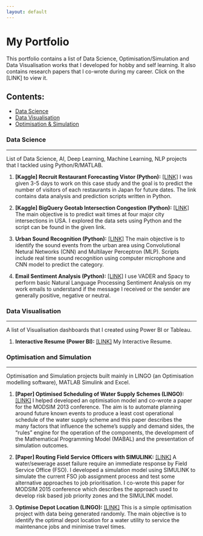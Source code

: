 ```yaml
---
layout: default
---
```


# My Portfolio
This portfolio contains a list of Data Science, Optimisation/Simulation and Data Visualisation works that I developed for hobby and self learning. It also contains research papers that I co-wrote during my career. Click on the [LINK] to view it.

## Contents: 
- [Data Science](#data-science)
- [Data Visualisation](#data-visualisation)
- [Optimisation & Simulation](#optimisation-and-simulation)


### Data Science
* * *
List of Data Science, AI, Deep Learning, Machine Learning, NLP projects that I tackled using Python/R/MATLAB. 

  1. **[Kaggle] Recruit Restaurant Forecasting Vistor (Python):**  [[LINK]](https://github.com/yvien226/Useful-Python-Scripts/tree/master/Kaggle/Recruit%20Restaurant%20Visitor%20Forecasting) I was given 3-5 days to work on this case study and the goal is to predict the number of visitors of each restaurants in Japan for future dates. The link contains data analysis and prediction scripts written in Python.

  2. **[Kaggle] BigQuery Geotab Intersection Congestion (Python):** [[LINK]](https://github.com/yvien226/Useful-Python-Scripts/tree/master/Kaggle/BigQuery%20Geotab%20Intersection%20Congestion) The main objective is to predict wait times at four major city intersections in USA. I explored the data sets using Python and the script can be found in the given link.
  
  3. **Urban Sound Recognition (Python):** [[LINK]](https://github.com/yvien226/Useful-Python-Scripts/tree/master/Deep%20Learning/Urban%20Sound%20Recognition) The main objective is to identify the sound events from the urban area using Convolutional Netural Networks (CNN) and Multilayer Perceptron (MLP). Scripts include real time sound recognition using computer microphone and CNN model to predict the category.
  
  4. **Email Sentiment Analysis (Python):** [[LINK]](https://github.com/yvien226/Useful-Python-Scripts/tree/master/NLP/Email%20Sentiment%20Analysis) I use VADER and Spacy to perform basic Natural Language Processing Sentiment Analysis on my work emails to understand if the message I received or the sender are generally positive, negative or neutral.

### Data Visualisation
* * *
A list of Visualisation dashboards that I created using Power BI or Tableau. 

  1. **Interactive Resume (Power BI):**  [[LINK]](https://bit.ly/yeevienresume2) My Interactive Resume.


### Optimisation and Simulation
* * *
Optimisation and Simulation projects built mainly in LINGO (an Optimisation modelling software), MATLAB Simulink and Excel.

  1. **[Paper] Optimised Scheduling of Water Supply Schemes (LINGO):** [[LINK]](https://www.mssanz.org.au/modsim2013/L4/ng.pdf) I helped developed an optimisation model and co-wrote a paper for the MODSIM 2013 conference. The aim is to automate planning around future known events to produce a least cost operational schedule of the water supply scheme and this paper describes the many factors that influence the scheme’s supply and demand sides, the “rules” engine for the operation of the components, the development of the Mathematical Programming Model (MABAL) and the presentation of simulation outcomes.
  
  2. **[Paper] Routing Field Service Officers with SIMULINK:** [[LINK]](https://www.mssanz.org.au/modsim2015/J4/ng.pdf) A water/sewerage asset failure require an immediate response by Field Service Office (FSO). I developed a simulation model using SIMULINK to simulate the current FSO job assignment process and test some alternative approaches to job prioritisation. I co-wrote this paper for MODSIM 2015 conference which describes the approach used to develop risk based job priority zones and the SIMULINK model.
  
  3. **Optimise Depot Location (LINGO):** [[LINK]](https://github.com/yvien226/LINGO-Optimization/tree/master/Depot%20Location) This is a simple optimisation project with data being generated randomly. The main objective is to identify the optimal depot location for a water utility to service the maintenance jobs and minimise travel times.



